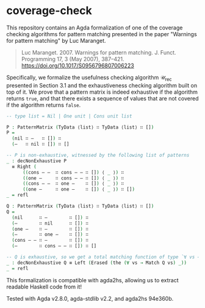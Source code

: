 # coverage-check

This repository contains an Agda formalization of one of the coverage checking algorithms for pattern matching presented in the paper "Warnings for pattern matching" by Luc Maranget.

> Luc Maranget. 2007. Warnings for pattern matching. J. Funct. Programming 17, 3 (May 2007), 387–421. <https://doi.org/10.1017/S0956796807006223>

Specifically, we formalize the usefulness checking algorithm $\mathcal{U}_\text{rec}$ presented in Section 3.1 and the exhaustiveness checking algorithm built on top of it.
We prove that a pattern matrix is indeed exhaustive if the algorithm returns `true`, and that there exists a sequence of values that are not covered if the algorithm returns `false`.

```agda
-- type list = Nil | One unit | Cons unit list

P : PatternMatrix (TyData ⟨list⟩ ∷ TyData ⟨list⟩ ∷ [])
P =
  (nil ∷ —   ∷ []) ∷
  (—   ∷ nil ∷ []) ∷ []

-- P is non-exhaustive, witnessed by the following list of patterns
_ : decNonExhaustive P
  ≡ Right (
      ((cons — —  ∷ cons — — ∷ []) ⟨ _ ⟩) ∷
      ((one —     ∷ cons — — ∷ []) ⟨ _ ⟩) ∷
      ((cons — —  ∷ one —    ∷ []) ⟨ _ ⟩) ∷
      ((one —     ∷ one —    ∷ []) ⟨ _ ⟩) ∷ [])
_ = refl

Q : PatternMatrix (TyData ⟨list⟩ ∷ TyData ⟨list⟩ ∷ [])
Q =
  (nil      ∷ —        ∷ []) ∷
  (—        ∷ nil      ∷ []) ∷
  (one —    ∷ —        ∷ []) ∷
  (—        ∷ one —    ∷ []) ∷
  (cons — — ∷ —        ∷ []) ∷
  (—        ∷ cons — — ∷ []) ∷ []

-- Q is exhaustive, so we get a total matching function of type `∀ vs → Match Q vs`
_ : decNonExhaustive Q ≡ Left (Erased (the (∀ vs → Match Q vs) _))
_ = refl
```

This formalization is compatible with agda2hs, allowing us to extract readable Haskell code from it!

Tested with Agda v2.8.0, agda-stdlib v2.2, and agda2hs 94e360b.
